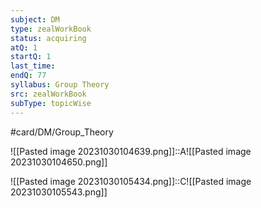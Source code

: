 ```yaml
---
subject: DM
type: zealWorkBook
status: acquiring
atQ: 1
startQ: 1
last_time: 
endQ: 77
syllabus: Group Theory
src: zealWorkBook
subType: topicWise
---
```

#card/DM/Group_Theory

![[Pasted image 20231030104639.png]]::A![[Pasted image 20231030104650.png]]


![[Pasted image 20231030105434.png]]::C![[Pasted image 20231030105543.png]]



